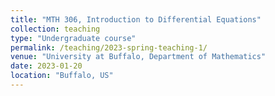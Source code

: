 ```yaml
---
title: "MTH 306, Introduction to Differential Equations"
collection: teaching
type: "Undergraduate course"
permalink: /teaching/2023-spring-teaching-1/
venue: "University at Buffalo, Department of Mathematics"
date: 2023-01-20
location: "Buffalo, US"
---
```


